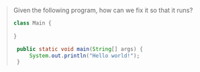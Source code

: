 > Given the following program, how can we fix it so that it runs? 
>
> ```java
> class Main {
>  
> }
>
>  public static void main(String[] args) {
>      System.out.println("Hello world!");
>  }
> ``` 